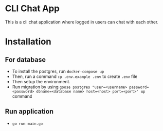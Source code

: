 # CLI Chat App

This is a cli chat application where logged in users can chat with each other.

# Installation

## For database

- To install the postgres, run `docker-compose up`
- Then, run a command `cp .env.example .env` to create `.env` file
- Then setup the environment.
- Run migration by using `goose postgres "user=<username> password=<password> dbname=<database name> host=<host> port=<port>" up` command

## Run application

- `go run main.go`

